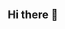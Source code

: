 ## Hi there 👋

<!--
**HarryKEO/HarryKEO** is a ✨ _special_ ✨ repository because its `README.md` (this file) appears on your GitHub profile.

Here are some ideas to get you started:

- 🔭 I’m currently working on a project
- 🌱 I’m currently learning web develompent
- 👯 I’m looking to collaborate on nothing

-->
